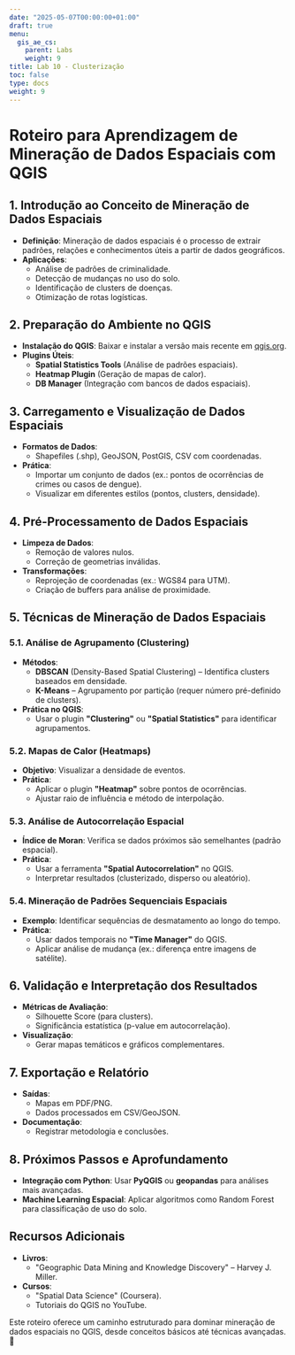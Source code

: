 ```yaml
---
date: "2025-05-07T00:00:00+01:00"
draft: true
menu:
  gis_ae_cs:
    parent: Labs
    weight: 9
title: Lab 10 - Clusterização
toc: false
type: docs
weight: 9
---
```


# **Roteiro para Aprendizagem de Mineração de Dados Espaciais com QGIS**  

## **1. Introdução ao Conceito de Mineração de Dados Espaciais**  
- **Definição**: Mineração de dados espaciais é o processo de extrair padrões, relações e conhecimentos úteis a partir de dados geográficos.  
- **Aplicações**:  
  - Análise de padrões de criminalidade.  
  - Detecção de mudanças no uso do solo.  
  - Identificação de clusters de doenças.  
  - Otimização de rotas logísticas.  

## **2. Preparação do Ambiente no QGIS**  
- **Instalação do QGIS**: Baixar e instalar a versão mais recente em [qgis.org](https://qgis.org).  
- **Plugins Úteis**:  
  - **Spatial Statistics Tools** (Análise de padrões espaciais).  
  - **Heatmap Plugin** (Geração de mapas de calor).  
  - **DB Manager** (Integração com bancos de dados espaciais).  

## **3. Carregamento e Visualização de Dados Espaciais**  
- **Formatos de Dados**:  
  - Shapefiles (.shp), GeoJSON, PostGIS, CSV com coordenadas.  
- **Prática**:  
  - Importar um conjunto de dados (ex.: pontos de ocorrências de crimes ou casos de dengue).  
  - Visualizar em diferentes estilos (pontos, clusters, densidade).  

## **4. Pré-Processamento de Dados Espaciais**  
- **Limpeza de Dados**:  
  - Remoção de valores nulos.  
  - Correção de geometrias inválidas.  
- **Transformações**:  
  - Reprojeção de coordenadas (ex.: WGS84 para UTM).  
  - Criação de buffers para análise de proximidade.  

## **5. Técnicas de Mineração de Dados Espaciais**  
### **5.1. Análise de Agrupamento (Clustering)**  
- **Métodos**:  
  - **DBSCAN** (Density-Based Spatial Clustering) – Identifica clusters baseados em densidade.  
  - **K-Means** – Agrupamento por partição (requer número pré-definido de clusters).  
- **Prática no QGIS**:  
  - Usar o plugin **"Clustering"** ou **"Spatial Statistics"** para identificar agrupamentos.  

### **5.2. Mapas de Calor (Heatmaps)**  
- **Objetivo**: Visualizar a densidade de eventos.  
- **Prática**:  
  - Aplicar o plugin **"Heatmap"** sobre pontos de ocorrências.  
  - Ajustar raio de influência e método de interpolação.  

### **5.3. Análise de Autocorrelação Espacial**  
- **Índice de Moran**: Verifica se dados próximos são semelhantes (padrão espacial).  
- **Prática**:  
  - Usar a ferramenta **"Spatial Autocorrelation"** no QGIS.  
  - Interpretar resultados (clusterizado, disperso ou aleatório).  

### **5.4. Mineração de Padrões Sequenciais Espaciais**  
- **Exemplo**: Identificar sequências de desmatamento ao longo do tempo.  
- **Prática**:  
  - Usar dados temporais no **"Time Manager"** do QGIS.  
  - Aplicar análise de mudança (ex.: diferença entre imagens de satélite).  

## **6. Validação e Interpretação dos Resultados**  
- **Métricas de Avaliação**:  
  - Silhouette Score (para clusters).  
  - Significância estatística (p-value em autocorrelação).  
- **Visualização**:  
  - Gerar mapas temáticos e gráficos complementares.  

## **7. Exportação e Relatório**  
- **Saídas**:  
  - Mapas em PDF/PNG.  
  - Dados processados em CSV/GeoJSON.  
- **Documentação**:  
  - Registrar metodologia e conclusões.  

## **8. Próximos Passos e Aprofundamento**  
- **Integração com Python**: Usar **PyQGIS** ou **geopandas** para análises mais avançadas.  
- **Machine Learning Espacial**: Aplicar algoritmos como Random Forest para classificação de uso do solo.  

## **Recursos Adicionais**  
- **Livros**:  
  - "Geographic Data Mining and Knowledge Discovery" – Harvey J. Miller.  
- **Cursos**:  
  - "Spatial Data Science" (Coursera).  
  - Tutoriais do QGIS no YouTube.  

Este roteiro oferece um caminho estruturado para dominar mineração de dados espaciais no QGIS, desde conceitos básicos até técnicas avançadas. 🚀
